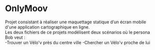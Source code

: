 # OnlyMoov
Projet consistant à réaliser une maquettage statique d’un écran mobile d'une application cartographique en ligne.  
Les deux fichiers de ce projets modélisent deux scénarios où le persona Bob veut :  
-Trouver un Vélo'v près du centre ville
-Chercher un Vélo'v proche de lui 
